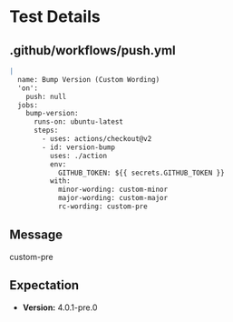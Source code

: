 # Test Details
## .github/workflows/push.yml
```YAML
|
  name: Bump Version (Custom Wording)
  'on':
    push: null
  jobs:
    bump-version:
      runs-on: ubuntu-latest
      steps:
        - uses: actions/checkout@v2
        - id: version-bump
          uses: ./action
          env:
            GITHUB_TOKEN: ${{ secrets.GITHUB_TOKEN }}
          with:
            minor-wording: custom-minor
            major-wording: custom-major
            rc-wording: custom-pre

```
## Message
custom-pre
## Expectation
- **Version:** 4.0.1-pre.0